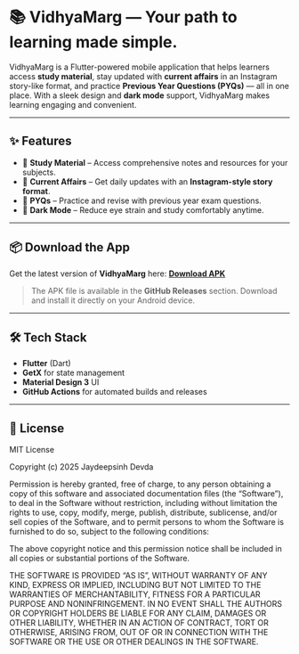 # 📚 VidhyaMarg — Your path to learning made simple.

VidhyaMarg is a Flutter-powered mobile application that helps learners access **study material**, stay updated with **current affairs** in an Instagram story-like format, and practice **Previous Year Questions (PYQs)** — all in one place. With a sleek design and **dark mode** support, VidhyaMarg makes learning engaging and convenient.

---

## ✨ Features

- 📖 **Study Material** – Access comprehensive notes and resources for your subjects.
- 📰 **Current Affairs** – Get daily updates with an **Instagram-style story format**.
- 📝 **PYQs** – Practice and revise with previous year exam questions.
- 🌙 **Dark Mode** – Reduce eye strain and study comfortably anytime.

---

## 📦 Download the App

Get the latest version of **VidhyaMarg** here: [**Download APK**](https://github.com/Jaydeepsinh-Devda/vidhya_marg/releases/tag/v1.0.0)

> The APK file is available in the **GitHub Releases** section. Download and install it directly on your Android device.

---

## 🛠️ Tech Stack

- **Flutter** (Dart)
- **GetX** for state management
- **Material Design 3** UI
- **GitHub Actions** for automated builds and releases

---

## 📄 License

MIT License  

Copyright (c) 2025 Jaydeepsinh Devda  

Permission is hereby granted, free of charge, to any person obtaining a copy of this software and associated documentation files (the “Software”), to deal in the Software without restriction, including without limitation the rights to use, copy, modify, merge, publish, distribute, sublicense, and/or sell copies of the Software, and to permit persons to whom the Software is furnished to do so, subject to the following conditions:  

The above copyright notice and this permission notice shall be included in all copies or substantial portions of the Software.  

THE SOFTWARE IS PROVIDED “AS IS”, WITHOUT WARRANTY OF ANY KIND, EXPRESS OR IMPLIED, INCLUDING BUT NOT LIMITED TO THE WARRANTIES OF MERCHANTABILITY, FITNESS FOR A PARTICULAR PURPOSE AND NONINFRINGEMENT. IN NO EVENT SHALL THE AUTHORS OR COPYRIGHT HOLDERS BE LIABLE FOR ANY CLAIM, DAMAGES OR OTHER LIABILITY, WHETHER IN AN ACTION OF CONTRACT, TORT OR OTHERWISE, ARISING FROM, OUT OF OR IN CONNECTION WITH THE SOFTWARE OR THE USE OR OTHER DEALINGS IN THE SOFTWARE.
